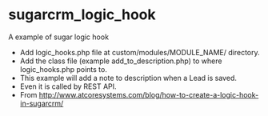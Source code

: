 sugarcrm_logic_hook
===================

A example of sugar logic hook
* Add logic_hooks.php file at custom/modules/MODULE_NAME/ directory.
* Add the class file (example add_to_description.php) to where logic_hooks.php points to.
* This example will add a note to description when a Lead is saved.
* Even it is called by REST API.
* From http://www.atcoresystems.com/blog/how-to-create-a-logic-hook-in-sugarcrm/

